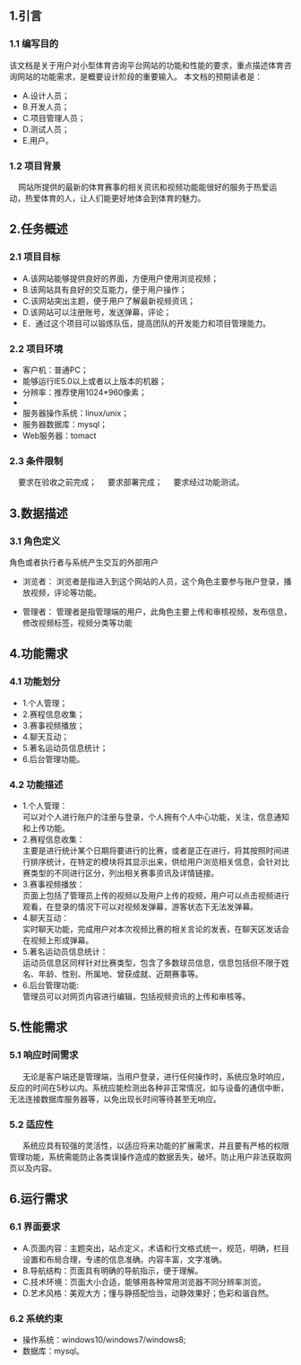 ## 1.引言
### 1.1 编写目的
该文档是关于用户对小型体育咨询平台网站的功能和性能的要求，重点描述体育咨询网站的功能需求，是概要设计阶段的重要输入。
本文档的预期读者是：

* A.设计人员；
* B.开发人员；
* C.项目管理人员；
* D.测试人员；
* E.用户。

### 1.2 项目背景
 &nbsp; &nbsp;  网站所提供的最新的体育赛事的相关资讯和视频功能能很好的服务于热爱运动，热爱体育的人，让人们能更好地体会到体育的魅力。	
## 2.任务概述
### 2.1 项目目标
*	A.该网站能够提供良好的界面，方便用户使用浏览视频；
*	B.该网站具有良好的交互能力，便于用户操作；
*	C.该网站突出主题，便于用户了解最新视频资讯；
*	D.该网站可以注册账号，发送弹幕，评论；
*	E．通过这个项目可以锻炼队伍，提高团队的开发能力和项目管理能力。

### 2.2 项目环境
*	客户机：普通PC；
*	能够运行IE5.0以上或者以上版本的机器；
*	分辨率：推荐使用1024*960像素；
*	
*	服务器操作系统：linux/unix；
*	服务器数据库：mysql；
*	Web服务器：tomact

### 2.3 条件限制
 &nbsp; &nbsp; 要求在验收之前完成；
 &nbsp; &nbsp; 	要求部署完成；
 &nbsp; &nbsp; 要求经过功能测试。
## 3.数据描述
### 3.1 角色定义
角色或者执行者与系统产生交互的外部用户

* 浏览者：
浏览者是指进入到这个网站的人员，这个角色主要参与账户登录，播放视频，评论等功能。

* 管理者：
管理者是指管理端的用户，此角色主要上传和审核视频，发布信息，修改视频标签，视频分类等功能

## 4.功能需求
### 4.1 功能划分
* 1.个人管理；
* 2.赛程信息收集；
* 3.赛事视频播放；
* 4.聊天互动；
* 5.著名运动员信息统计；
* 6.后台管理功能。

### 4.2 功能描述
* 1.个人管理：</br>
可以对个人进行账户的注册与登录，个人拥有个人中心功能，关注，信息通知和上传功能。
* 2.赛程信息收集：</br> 
主要是进行统计某个日期将要进行的比赛，或者是正在进行，将其按照时间进行排序统计，在特定的模块将其显示出来，供给用户浏览相关信息，会针对比赛类型的不同进行区分，列出相关赛事资讯及详情链接。
* 3.赛事视频播放：</br>
页面上包括了管理员上传的视频以及用户上传的视频，用户可以点击视频进行观看，在登录的情况下可以对视频发弹幕，游客状态下无法发弹幕。
* 4.聊天互动：</br>
实时聊天功能，完成用户对本次视频比赛的相关言论的发表，在聊天区发话会在视频上形成弹幕。
* 5.著名运动员信息统计：</br>
运动员信息区同样针对比赛类型，包含了多数球员信息，信息包括但不限于姓名、年龄、性别、所属地、曾获成就、近期赛事等。
* 6.后台管理功能: </br>
管理员可以对网页内容进行编辑，包括视频资讯的上传和审核等。

## 5.性能需求
### 5.1 响应时间需求
&nbsp; &nbsp; &nbsp; 无论是客户端还是管理端，当用户登录，进行任何操作时，系统应急时响应，反应的时间在5秒以内。系统应能检测出各种非正常情况，如与设备的通信中断，无法连接数据库服务器等，以免出现长时间等待甚至无响应。
### 5.2 适应性
&nbsp; &nbsp; &nbsp; 系统应具有较强的灵活性，以适应将来功能的扩展需求，并且要有严格的权限管理功能，系统需能防止各类误操作造成的数据丢失，破坏。防止用户非法获取网页以及内容。
## 6.运行需求

### 6.1 界面要求
*   A.页面内容：主题突出，站点定义，术语和行文格式统一，规范，明确，栏目设置和布局合理，专递的信息准确。内容丰富，文字准确。
*   B.导航结构：页面具有明确的导航指示，便于理解。
*   C.技术环境：页面大小合适，能够用各种常用浏览器不同分辨率浏览。
*   D.艺术风格：美观大方；懂与静搭配恰当，动静效果好；色彩和谐自然。

### 6.2 系统约束
   * 操作系统：windows10/windows7/windows8;
   * 数据库：mysql。
